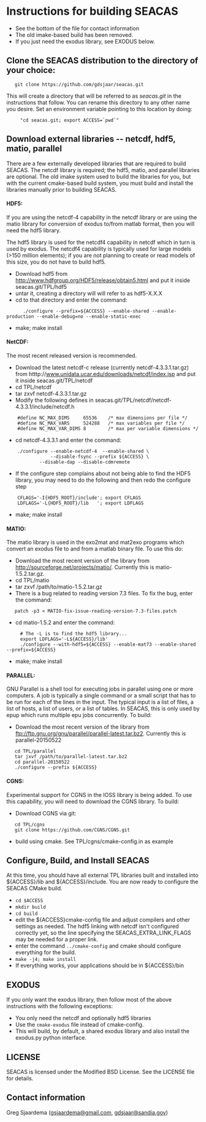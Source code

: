 # Instructions for building SEACAS
 * See the bottom of the file for contact information
 * The old imake-based build has been removed.
 * If you just need the exodus library, see EXODUS below.

## Clone the SEACAS distribution to the directory of your choice:
```
   git clone https://github.com/gdsjaar/seacas.git
```
This will create a directory that will be referred to as _seacas.git_ in
the instructions that follow. You can rename this directory to any
other name you desire. Set an environment variable pointing to this
location by doing:

```
     "cd seacas.git; export ACCESS=`pwd`"
```
## Download external libraries -- netcdf, hdf5, matio, parallel
There are a few externally developed libraries that are required to
build SEACAS.  The netcdf library is required; the hdf5, matio, and
parallel libraries are optional.  The old imake system used to build
the libraries for you, but with the current cmake-based build system,
you must build and install the libraries manually prior to building
SEACAS.


#### HDF5: 
If you are using the netcdf-4 capability in the netcdf library or are using the matio library for conversion of exodus to/from matlab format, then you will need the hdf5 library. 

The hdf5 library is used for the netcdf4 capability in netcdf which in
turn is used by exodus.  The netcdf4 capability is typically used for
large models (>150 million elements); if you are not planning to
create or read models of this size, you do not have to build hdf5. 

   * Download hdf5 from http://www.hdfgroup.org/HDF5/release/obtain5.html and put it inside seacas.git/TPL/hdf5
   * untar it, creating a directory will will refer to as hdf5-X.X.X
   * cd to that directory and enter the command:

```
      ./configure --prefix=${ACCESS} --enable-shared --enable-production --enable-debug=no --enable-static-exec
```
   * make; make install

#### NetCDF:
The most recent released version is recommended. 

 * Download the latest netcdf-c release (currently netcdf-4.3.3.1.tar.gz) from htttp://www.unidata.ucar.edu/downloads/netcdf/index.jsp and put it inside seacas.git/TPL/netcdf
 * cd TPL/netcdf
 * tar zxvf netcdf-4.3.3.1.tar.gz
 * Modify the following defines in seacas.git/TPL/netcdf/netcdf-4.3.3.1/include/netcdf.h

```
	#define NC_MAX_DIMS     65536    /* max dimensions per file */
	#define NC_MAX_VARS     524288   /* max variables per file */
	#define NC_MAX_VAR_DIMS 8        /* max per variable dimensions */
```

 * cd netcdf-4.3.3.1 and enter the command:

```
	./configure --enable-netcdf-4  --enable-shared \
	            --disable-fsync --prefix ${ACCESS} \
		    --disable-dap --disable-cdmremote
```

 * If the configure step complains about not being able to find the
   HDF5 library, you may need to do the following and then redo the
   configure step
```
	CFLAGS='-I{HDF5_ROOT}/include'; export CFLAGS
	LDFLAGS='-L{HDF5_ROOT}/lib   '; export LDFLAGS
```

 * make; make install

#### MATIO:
The matio library is used in the exo2mat and mat2exo programs which convert an exodus file to and from a matlab binary file.  To use this do:

 * Download the most recent version of the library from http://sourceforge.net/projects/matio/. Currently this is matio-1.5.2.tar.gz. 
 * cd TPL/matio
 * tar zxvf /path/to/matio-1.5.2.tar.gz
 * There is a bug related to reading version 7.3 files.  To fix the
bug, enter the command:

```
   patch -p3 < MATIO-fix-issue-reading-version-7.3-files.patch
```

 * cd matio-1.5.2 and enter the command:

```
     # The -L is to find the hdf5 library...
     export LDFLAGS='-L${ACCESS}/lib'
     ./configure --with-hdf5=${ACCESS} --enable-mat73 --enable-shared --prefix=${ACCESS}
```
 * make; make install

#### PARALLEL: 
GNU Parallel is a shell tool for executing jobs in parallel using one or more computers. A job is typically a single command or a small script that has to be run for each of the lines in the input. The typical input is a list of files, a list of hosts, a list of users, or a list of tables.  In SEACAS, this is only used by epup which runs multiple epu jobs concurrently.  To build:

   * Download the most recent version of the library from ftp://ftp.gnu.org/gnu/parallel/parallel-latest.tar.bz2. Currently this is parallel-20150522

```
   cd TPL/parallel
   tar jxvf /path/to/parallel-latest.tar.bz2
   cd parallel-20150522
   ./configure --prefix ${ACCESS}
```
#### CGNS:
Experimental support for CGNS in the IOSS library is being added.  To use this capability, you will need to download the CGNS library.  To build:

   * Download CGNS via git:

```
   cd TPL/cgns
   git clone https://github.com/CGNS/CGNS.git
```
   * build using cmake.  See TPL/cgns/cmake-config.in as example

## Configure, Build, and Install SEACAS
At this time, you should have all external TPL libraries built and
installed into ${ACCESS}/lib and ${ACCESS}/include. You are now ready
to configure the SEACAS CMake build.

   * `cd $ACCESS`
   * `mkdir build`
   * `cd build`
   * edit the ${ACCESS}cmake-config file and adjust compilers and
     other settings as needed. The hdf5 linking with netcdf isn't
configured correctly yet, so the line specifying the
SEACAS_EXTRA_LINK_FLAGS may be needed for a proper link.
   * enter the command `../cmake-config` and cmake should configure
everything for the build.
   * `make -j4; make install`
   * If everything works, your applications should be in ${ACCESS}/bin

## EXODUS
If you only want the exodus library, then follow most of the above
instructions with the following exceptions:
  * You only need the netcdf and optionally hdf5 libraries
  * Use the `cmake-exodus` file instead of cmake-config.
  * This will build, by default, a shared exodus library and also
install the exodus.py python interface.

## LICENSE

SEACAS is licensed under the Modified BSD License.  See the LICENSE 
file for details.

## Contact information

 Greg Sjaardema  (gsjaardema@gmail.com,  gdsjaar@sandia.gov)
      

